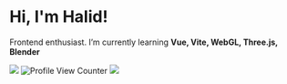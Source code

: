 # Hi, I'm Halid! 
Frontend enthusiast.
I’m currently learning **Vue, Vite, WebGL, Three.js, Blender**

[![](https://img.shields.io/twitter/follow/halidislm?style=social)](https://www.twitter.com/halidislm)
![Profile View Counter](https://komarev.com/ghpvc/?username=imhalid)
[![](https://img.shields.io/github/followers/imhalid?style=social)](https://www.github.com/imhalid)
<!-- [![](https://img.shields.io/badge/-open%20to%20work-gray?labelColor=green)](https://www.linkedin.com/in/imhalid001/) -->
